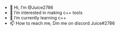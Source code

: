 - 👋 Hi, I’m @Juice2786
- 👀 I’m interested in making c++ tools
- 🌱 I’m currently learning c++
- 📫 How to reach me, Dm me on discord Juice#2786
